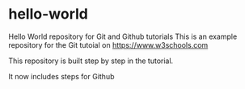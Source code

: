 # hello-world
Hello World repository for Git  and Github tutorials
This is an example repository for the Git tutoial on https://www.w3schools.com

This repository is built step by step in the tutorial. 

It now includes steps for Github
